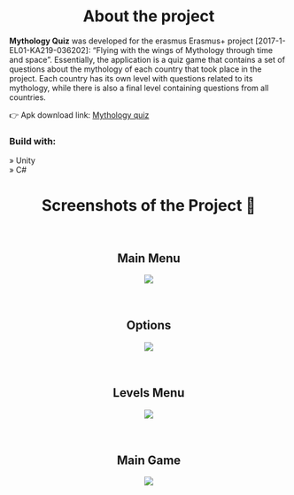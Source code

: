 <div align='center'><h1>About the project</h1></div>

<p><b>Mythology Quiz</b> was developed for the erasmus Erasmus+ project [2017-1-EL01-KA219-036202]: “Flying with the wings of Mythology through time and space”. Essentially, the application is a quiz game that contains a set of questions about the mythology of each country that took place in the project. Each country has its own level with questions related to its mythology, while there is also a final level containing questions from all countries.</p>

👉 Apk download link: <a href='https://www.dropbox.com/s/789dzmgaz2uu3pr/Mythology%20Quiz.apk?dl=0'>Mythology quiz</a>

<h3>Build with:</h3>
» Unity <br>
» C#

<div align='center'><h1>Screenshots of the Project 📸</h1></div>
<br>

<h2 align='center'>Main Menu</h2>
<div align='center'>
<img src='https://www.dropbox.com/s/ui96ezpa4mgo7xy/main-menu.png?raw=1'/>
</div>
<br>
<br>

<h2 align='center'>Options</h2>
<div align='center'>
<img src='https://www.dropbox.com/s/nw5r6oy1rb4dbdb/options.png?raw=1'/>
</div>
<br>
<br>

<h2 align='center'>Levels Menu</h2>
<div align='center'>
<img src='https://www.dropbox.com/s/0pqytpksmds6ixb/levels-menu.png?raw=1'/>
</div>
<br>
<br>

<h2 align='center'>Main Game</h2>
<div align='center'>
<img src='https://www.dropbox.com/s/aowu756m2kbzddo/main-game.png?raw=1'/>
</div>
<br>
